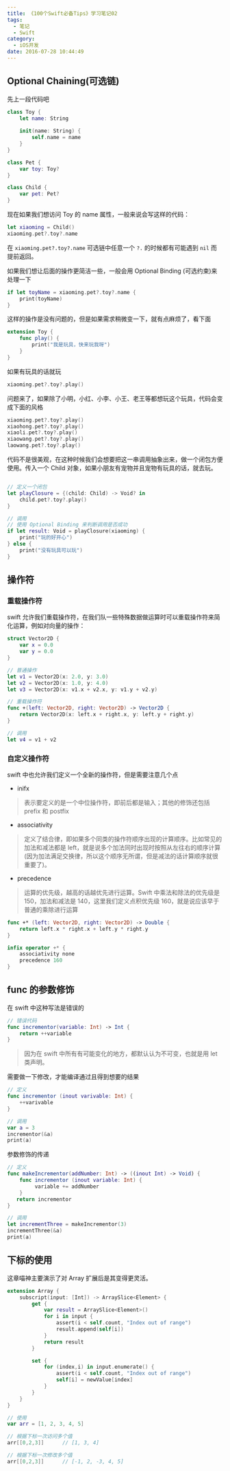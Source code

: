 ```yaml
---
title: 《100个Swift必备Tips》学习笔记02
tags:
  - 笔记
  - Swift
category:
  - iOS开发
date: 2016-07-28 10:44:49
---
```

## Optional Chaining(可选链)
先上一段代码吧

```swift
class Toy {
    let name: String
    
    init(name: String) {
        self.name = name
    }
}

class Pet {
    var toy: Toy?
}

class Child {
    var pet: Pet?
}
```

现在如果我们想访问 Toy 的 name 属性，一般来说会写这样的代码：

```swift
let xiaoming = Child()
xiaoming.pet?.toy?.name
```
在 `xiaoming.pet?.toy?.name` 可选链中任意一个 `?.` 的时候都有可能遇到 `nil` 而提前返回。

如果我们想让后面的操作更简洁一些，一般会用 Optional Binding (可选约束)来处理一下

```swift
if let toyName = xiaoming.pet?.toy?.name {
	print(toyName)
}
```
这样的操作是没有问题的，但是如果需求稍微变一下，就有点麻烦了，看下面

```swift
extension Toy {
    func play() {
        print("我是玩具，快来玩我呀")
    }
}
```
如果有玩具的话就玩

```swift
xiaoming.pet?.toy?.play()
```
问题来了，如果除了小明，小红、小李、小王、老王等都想玩这个玩具，代码会变成下面的风格

```swift
xiaoming.pet?.toy?.play()
xiaohong.pet?.toy?.play()
xiaoli.pet?.toy?.play()
xiaowang.pet?.toy?.play()
laowang.pet?.toy?.play()
```
代码不是很美观，在这种时候我们会想要把这一串调用抽象出来，做一个闭包方便使用。传入一个 Child 对象，如果小朋友有宠物并且宠物有玩具的话，就去玩。

```swift

// 定义一个闭包
let playClosure = {(child: Child) -> Void? in
	child.pet?.toy?.play()
}

// 调用
// 使用 Optional Binding 来判断调用是否成功
if let result: Void = playClosure(xiaoming) {
	print("玩的好开心")
} else {
	print("没有玩具可以玩")
}
```

## 操作符
### 重载操作符
swift 允许我们重载操作符，在我们队一些特殊数据做运算时可以重载操作符来简化运算，例如对向量的操作：

```swift
struct Vector2D {
    var x = 0.0
    var y = 0.0
}

// 普通操作
let v1 = Vector2D(x: 2.0, y: 3.0)
let v2 = Vector2D(x: 1.0, y: 4.0)
let v3 = Vector2D(x: v1.x + v2.x, y: v1.y + v2.y)

// 重载操作符
func +(left: Vector2D, right: Vector2D) -> Vector2D {
    return Vector2D(x: left.x + right.x, y: left.y + right.y)
}

// 调用
let v4 = v1 + v2
```

### 自定义操作符
swift 中也允许我们定义一个全新的操作符，但是需要注意几个点

* inifx

>表示要定义的是一个中位操作符，即前后都是输入；其他的修饰还包括 prefix 和 postfix

* associativity

>定义了结合律，即如果多个同类的操作符顺序出现的计算顺序。比如常见的加法和减法都是 left，就是说多个加法同时出现时按照从左往右的顺序计算 (因为加法满足交换律，所以这个顺序无所谓，但是减法的话计算顺序就很重要了)。

* precedence

>运算的优先级，越高的话越优先进行运算。Swift 中乘法和除法的优先级是 150，加法和减法是 140，这里我们定义点积优先级 160，就是说应该早于普通的乘除进行运算

``` swift
func +* (left: Vector2D, right: Vector2D) -> Double {
    return left.x * right.x + left.y * right.y
}

infix operator +* {
    associativity none
    precedence 160
}
```
## func 的参数修饰
在 swift 中这种写法是错误的

```swift
// 错误代码
func incrementor(variable: Int) -> Int {
    return ++variable
}
```
> 因为在 swift 中所有有可能变化的地方，都默认认为不可变，也就是用 let 类声明。

需要做一下修改，才能编译通过且得到想要的结果

```swift
// 定义
func incrementor (inout varivable: Int) {
	++varivable
}

// 调用
var a = 3
incrementor(&a)
print(a)
```
参数修饰的传递

```swift
// 定义
func makeIncrementor(addNumber: Int) -> ((inout Int) -> Void) {
	func incrementor (inout variable: Int) {
		 variable += addNumber
	}
   return incrementor
}

// 调用
let incrementThree = makeIncrementor(3)
incrementThree(&a)
print(a)
```
## 下标的使用
这章喵神主要演示了对 Array 扩展后是其变得更灵活。

```swift
extension Array {
    subscript(input: [Int]) -> ArraySlice<Element> {
        get {
            var result = ArraySlice<Element>()
            for i in input {
                assert(i < self.count, "Index out of range")
                result.append(self[i])
            }
            return result
        }

        set {
            for (index,i) in input.enumerate() {
                assert(i < self.count, "Index out of range")
                self[i] = newValue[index]
            }
        }
    }
}

// 使用
var arr = [1, 2, 3, 4, 5]

// 根据下标一次访问多个值
arr[[0,2,3]]      // [1, 3, 4]

// 根据下标一次修改多个值
arr[[0,2,3]]      // [-1, 2, -3, 4, 5]
```



